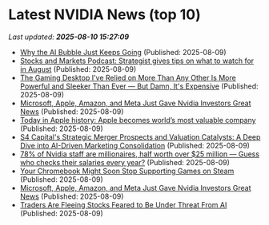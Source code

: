 # Latest NVIDIA News (top 10)
_Last updated: **2025-08-10 15:27:09**_

- [Why the AI Bubble Just Keeps Going](https://tagn.wordpress.com/2025/08/09/why-the-ai-bubble-wont-go-away/) (Published: 2025-08-09)
- [Stocks and Markets Podcast: Strategist gives tips on what to watch for in August](https://www.thestreet.com/investing/stocks/stocks-and-markets-podcast-strategist-gives-tips-on-what-to-watch-for-in-august) (Published: 2025-08-09)
- [The Gaming Desktop I've Relied on More Than Any Other Is More Powerful and Sleeker Than Ever — But Damn, It's Expensive](https://www.windowscentral.com/hardware/lenovo/lenovo-legion-tower-7i-gen-10-review) (Published: 2025-08-09)
- [Microsoft, Apple, Amazon, and Meta Just Gave Nvidia Investors Great News](https://biztoc.com/x/fd6d3396293858b7) (Published: 2025-08-09)
- [Today in Apple history: Apple becomes world’s most valuable company](https://www.cultofmac.com/apple-history/apple-most-valuable) (Published: 2025-08-09)
- [S4 Capital's Strategic Merger Prospects and Valuation Catalysts: A Deep Dive into AI-Driven Marketing Consolidation](https://www.ainvest.com/news/s4-capital-strategic-merger-prospects-valuation-catalysts-deep-dive-ai-driven-marketing-consolidation-2508/) (Published: 2025-08-09)
- [78% of Nvidia staff are millionaires, half worth over $25 million — Guess who checks their salaries every year?](https://www.livemint.com/companies/people/78-percent-of-jensen-huang-nvidia-staff-are-millionaires-half-worth-over-25-million-who-checks-their-salaries-every-year-11754743368917.html) (Published: 2025-08-09)
- [Your Chromebook Might Soon Stop Supporting Games on Steam](https://www.gadgets360.com/laptops/news/google-steam-for-chromebook-beta-programme-support-ending-2026-report-9052970) (Published: 2025-08-09)
- [Microsoft, Apple, Amazon, and Meta Just Gave Nvidia Investors Great News](https://consent.yahoo.com/v2/collectConsent?sessionId=1_cc-session_ccb1cac3-caa9-49a8-b29c-25480376aad2) (Published: 2025-08-09)
- [Traders Are Fleeing Stocks Feared to Be Under Threat From AI](https://finance.yahoo.com/news/traders-fleeing-stocks-feared-under-130001182.html) (Published: 2025-08-09)
